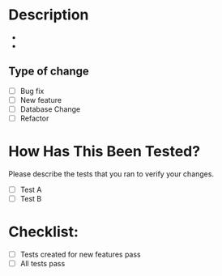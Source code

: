 # Description
- 
- 

## Type of change

- [ ] Bug fix
- [ ] New feature
- [ ] Database Change
- [ ] Refactor

# How Has This Been Tested?

Please describe the tests that you ran to verify your changes.

- [ ] Test A
- [ ] Test B

# Checklist:

- [ ] Tests created for new features pass
- [ ] All tests pass
